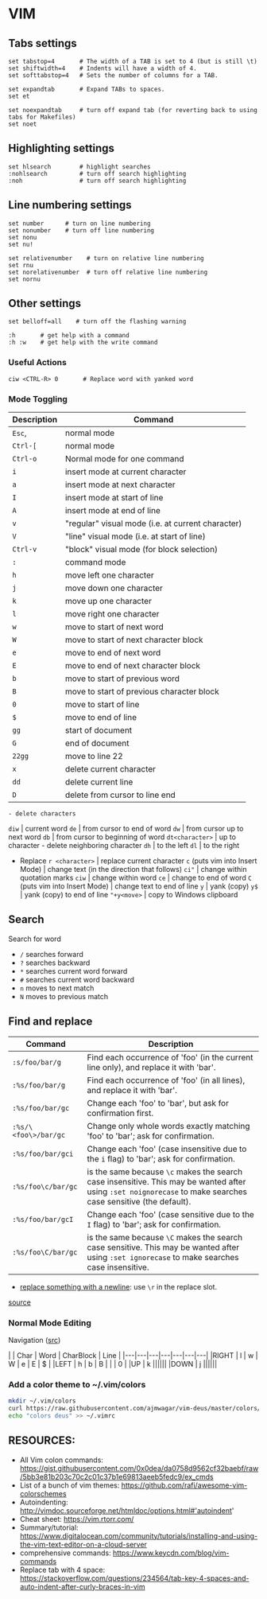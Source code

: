 # VIM

## Tabs settings
```
set tabstop=4       # The width of a TAB is set to 4 (but is still \t)
set shiftwidth=4    # Indents will have a width of 4.
set softtabstop=4   # Sets the number of columns for a TAB.

set expandtab       # Expand TABs to spaces.
set et

set noexpandtab     # turn off expand tab (for reverting back to using tabs for Makefiles)
set noet
```

## Highlighting settings
```
set hlsearch        # highlight searches
:nohlsearch         # turn off search highlighting
:noh                # turn off search highlighting
```

## Line numbering settings
```
set number      # turn on line numbering
set nonumber    # turn off line numbering
set nonu
set nu!

set relativenumber    # turn on relative line numbering
set rnu
set norelativenumber  # turn off relative line numbering
set nornu
```

## Other settings
```
set belloff=all    # turn off the flashing warning

:h       # get help with a command
:h :w    # get help with the write command
```

### Useful Actions
```
ciw <CTRL-R> 0       # Replace word with yanked word
```

### Mode Toggling

Description | Command
        --- | ---
`Esc`, | normal mode
`Ctrl-[` | normal mode
`Ctrl-o` | Normal mode for one command
`i` | insert mode at current character
`a` | insert mode at next character
`I` | insert mode at start of line
`A` | insert mode at end of line
`v`  | "regular" visual mode (i.e. at current character)
`V`  | "line" visual mode (i.e. at start of line)
`Ctrl-v` | "block" visual mode  (for block selection)
`:` | command mode
`h` | move left one character
`j` | move down one character
`k` | move up one character
`l` | move right one character
`w` | move to start of next word
`W` | move to start of next character block
`e` | move to end of next word
`E` | move to end of next character block
`b` | move to start of previous word
`B` | move to start of previous character block
`0` | move to start of line
`$` | move to end of line
`gg` | start of document
`G` | end of document
`22gg` | move to line 22
`x` | delete current character
`dd` | delete current line
`D` | delete from cursor to line end
    - delete characters
`diw` | current word
`de` | from cursor to end of word
`dw` | from cursor up to next word
`db` | from cursor to beginning of word
`dt<character>` | up to character
    - delete neighboring character
`dh` | to the left
`dl` | to the right
- Replace
`r <character>` | replace current character
`c` (puts vim into Insert Mode) | change text (in the direction that follows)
`ci"` | change within quotation marks
`ciw` | change within word
`ce` | change to end of word
`C` (puts vim into Insert Mode) | change text to end of line
`y` | yank (copy)
`y$` | yank (copy) to end of line
`"+y<move>` | copy to Windows clipboard

## Search

Search for word
* `/` searches forward
* `?` searches backward
* `*` searches current word forward
* `#` searches current word backward
* `n` moves to next match
* `N` moves to previous match

## Find and replace

Command | Description
--- | ---
`:s/foo/bar/g` | Find each occurrence of 'foo' (in the current line only), and replace it with 'bar'.
`:%s/foo/bar/g` | Find each occurrence of 'foo' (in all lines), and replace it with 'bar'.
`:%s/foo/bar/gc` | Change each 'foo' to 'bar', but ask for confirmation first.
`:%s/\<foo\>/bar/gc` | Change only whole words exactly matching 'foo' to 'bar'; ask for confirmation.
`:%s/foo/bar/gci` | Change each 'foo' (case insensitive due to the `i` flag) to 'bar'; ask for confirmation.
`:%s/foo\c/bar/gc`| is the same because `\c` makes the search case insensitive. This may be wanted after using `:set noignorecase` to make searches case sensitive (the default).
`:%s/foo/bar/gcI` | Change each 'foo' (case sensitive due to the `I` flag) to 'bar'; ask for confirmation.
`:%s/foo\C/bar/gc` | is the same because `\C` makes the search case sensitive. This may be wanted after using `:set ignorecase` to make searches case insensitive.

- [replace something with a newline](https://stackoverflow.com/questions/71323/how-to-replace-a-character-by-a-newline-in-vim): use `\r` in the replace slot.

[source](https://vim.fandom.com/wiki/Search_and_replace)

### Normal Mode Editing

Navigation ([src](https://vim.fandom.com/wiki/Moving_around))
    
        
| | Char | Word | CharBlock | Line |
|---|---|---|---|---|---|---|
|RIGHT | l | w | W | e | E | $ |
|LEFT  | h | b | B |   |   | 0 |
|UP    | k ||||||
|DOWN  | j ||||||

### Add a color theme to ~/.vim/colors

```bash
mkdir ~/.vim/colors
curl https://raw.githubusercontent.com/ajmwagar/vim-deus/master/colors/deus.vim > ~/.vim/colors/deus.vim
echo "colors deus" >> ~/.vimrc
```

## RESOURCES:

- All Vim colon commands: https://gist.githubusercontent.com/0x0dea/da0758d9562cf32baebf/raw/5bb3e81b203c70c2c01c37b1e69813aeeb5fedc9/ex_cmds
- List of a bunch of vim themes: https://github.com/rafi/awesome-vim-colorschemes
- Autoindenting: http://vimdoc.sourceforge.net/htmldoc/options.html#'autoindent'
- Cheat sheet: https://vim.rtorr.com/
- Summary/tutorial: https://www.digitalocean.com/community/tutorials/installing-and-using-the-vim-text-editor-on-a-cloud-server
- comprehensive commands: https://www.keycdn.com/blog/vim-commands
- Replace tab with 4 space: https://stackoverflow.com/questions/234564/tab-key-4-spaces-and-auto-indent-after-curly-braces-in-vim
